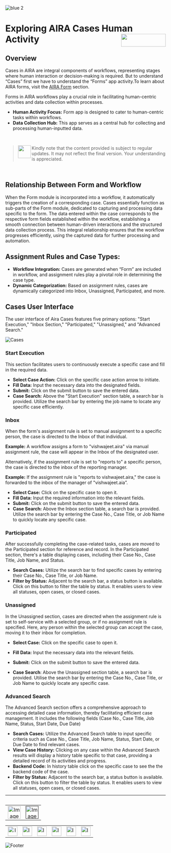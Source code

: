 ![blue 2](https://github.com/airacommunity/AIRA-User-Guide/assets/153823636/d8d04150-3b32-4b48-8485-07dc3c67fbaa)
# Exploring AIRA Cases Human Activity <img align="right" width="140" height="40" src="https://github.com/airacommunity/AIRA-User-Guide-Images/blob/main/ARIA%20Logo%202.png?raw=true">

## Overview
Cases in AIRA are integral components of workflows, representing stages where human interaction or decision-making is required. But to understand “Cases” first we have to understand the “Forms” app activity.To learn about AIRA forms, visit the [AIRA Form](url) section.

Forms in AIRA workflows play a crucial role in facilitating human-centric activities and data collection within processes.

- **Human Activity Focus:** Form app is designed to cater to human-centric tasks within workflows.
- **Data Collection Hub:** This app serves as a central hub for collecting and processing human-inputted data.

<br>

> <img align="left" width="40" height="40" src="https://github.com/airacommunity/AIRA-User-Guide-Images/blob/main/icon-caution.jpg?raw=true"> Kindly note that the content provided is subject to regular updates. It may not reflect the final version. Your understanding is appreciated.

<br>

## Relationship Between Form and Workflow
When the Form module is incorporated into a workflow, it automatically triggers the creation of a corresponding case. Cases essentially function as sub-parts of the Form module, dedicated to capturing and processing data specific to the form. The data entered within the case corresponds to the respective form fields established within the workflow, establishing a smooth connection between human-driven interactions and the structured data collection process. This integral relationship ensures that the workflow progresses efficiently, using the captured data for further processing and automation.

## Assignment Rules and Case Types:
- **Workflow Integration:** Cases are generated when “Form” are included in workflow, and assignment rules play a pivotal role in determining the case type.
- **Dynamic Categorization:** Based on assignment rules, cases are dynamically categorized into Inbox, Unassigned, Participated, and more.

## Cases User Interface
The user interface of Aira Cases features five primary options: "Start Execution," "Inbox Section," "Participated," "Unassigned," and "Advanced Search."

![Cases](https://github.com/airacommunity/AIRA-User-Guide-Images/blob/main/Cases.gif)

### Start Execution
This section facilitates users to continuously execute a specific case and fill in the required data.

- **Select Case Action:** Click on the specific case action arrow to initiate.
- **Fill Data:** Input the necessary data into the designated fields.
- **Submit:** Click on the submit button to save the entered data.
- **Case Search:** Above the "Start Execution" section table, a search bar is provided. Utilize the search bar by entering the job name to locate any specific case efficiently.

### Inbox
When the form's assignment rule is set to manual assignment to a specific person, the case is directed to the Inbox of that individual.

**Example:** A workflow assigns a form to "vishwajeet.aira" via manual assignment rule, the case will appear in the Inbox of the designated user.

Alternatively, if the assignment rule is set to "reports to" a specific person, the case is directed to the inbox of the reporting manager.

**Example:** If the assignment rule is "reports to vishwajeet.aira," the case is forwarded to the inbox of the manager of "vishwajeet.aia”.

- **Select Case:** Click on the specific case to open it.
- **Fill Data:** Input the required information into the relevant fields.
- **Submit:** Click on the submit button to save the entered data.
- **Case Search:** Above the Inbox section table, a search bar is provided. Utilize the search bar by entering the Case No., Case Title, or Job Name to quickly locate any specific case.
 
### Participated
After successfully completing the case-related tasks, cases are moved to the Participated section for reference and record.
In the Participated section, there's a table displaying cases, including their Case No., Case Title, Job Name, and Status.

- **Search Cases:** Utilize the search bar to find specific cases by entering their Case No., Case Title, or Job Name.
- **Filter by Status:** Adjacent to the search bar, a status button is available. Click on this button to filter the table by status. It enables users to view all statuses, open cases, or closed cases.

### Unassigned
In the Unassigned section, cases are directed when the assignment rule is set to self-service with a selected group, or if no assignment rule is specified. Here, any person within the selected group can accept the case, moving it to their inbox for completion.

- **Select Case:** Click on the specific case to open it.
- **Fill Data:** Input the necessary data into the relevant fields.
- **Submit:** Click on the submit button to save the entered data.

- **Case Search**: Above the Unassigned section table, a search bar is provided. Utilise the search bar by entering the Case No., Case Title, or Job Name to quickly locate any specific case.

### Advanced Search
The Advanced Search section offers a comprehensive approach to accessing detailed case information, thereby facilitating efficient case management. It includes the following fields (Case No., Case Title, Job Name, Status, Start Date, Due Date)

- **Search Cases:** Utilize the Advanced Search table to input specific criteria such as Case No., Case Title, Job Name, Status, Start Date, or Due Date to find relevant cases.
- **View Case History:** Clicking on any case within the Advanced Search results will display a history table specific to that case, providing a detailed record of its activities and progress.
- **Backend Code:** In history table click on the specific case to see the the backend code of the case.
- **Filter by Status:** Adjacent to the search bar, a status button is available. Click on this button to filter the table by status. It enables users to view all statuses, open cases, or closed cases.

----

<table align="right" border="0">
    <tr>
      <td align="center"><a href="https://github.com/airacommunity/AIRA-User-Guide/blob/main/F.5%20Form%20Function.md"><img src="https://github.com/airacommunity/AIRA-User-Guide-Images/blob/main/icon-previous.png" alt="Image 5" width="40" height="40"></a></td>
      <td align="center"><a href=""><img src="https://github.com/airacommunity/AIRA-User-Guide-Images/blob/main/icon-next.png" alt="Image 5" width="40" height="40"></a></td>
    </tr>
</table>

<br>
<br>
<br>

<table border="0" align="center">
  <tr>
    <td align="center"><a href="https://aira.fr/"><img src="https://github.com/airacommunity/AIRA-User-Guide-Images/blob/main/icon-website.png?raw=true" alt="Image 5" width="30" height="30"></a></td>
    <td><a href="https://www.linkedin.com/company/aira-rpa/"><img src="https://github.com/airacommunity/AIRA-User-Guide-Images/blob/main/icon%20-%20linkedin.png?raw=true" alt="Image 1" width="30" height="30"></a></td>
    <td><a href="https://www.instagram.com/connect_aira/"><img src="https://github.com/airacommunity/AIRA-User-Guide-Images/blob/main/icon-instagram.png?raw=true" alt="Image 2" width="30" height="30"></a></td>
    <td><a href="https://www.youtube.com/channel/UCHHCcwQrx-_19sAhu-2R4ww"><img src="https://github.com/airacommunity/AIRA-User-Guide-Images/blob/main/icon%20-%20youtube.png?raw=true" alt="Image 3" width="30" height="30"></a></td>
    <td><a href="https://twitter.com/Aira_RPA"><img src="https://github.com/airacommunity/AIRA-User-Guide-Images/blob/main/icon%20-%20twitter.png?raw=true" alt="Image 4" width="30" height="30"></a></td>
    <td><a href="mailto:connect@aira.fr"><img src="https://github.com/airacommunity/AIRA-User-Guide-Images/blob/main/icon%20-%20gmail.png?raw=true" alt="Image 6" width="30" height="30"></a></td>
  </tr>
</table>


![Footer](https://github.com/airacommunity/AIRA-User-Guide/assets/153823636/6bb25f04-ad9c-476c-b653-c3c1dac1a868)
